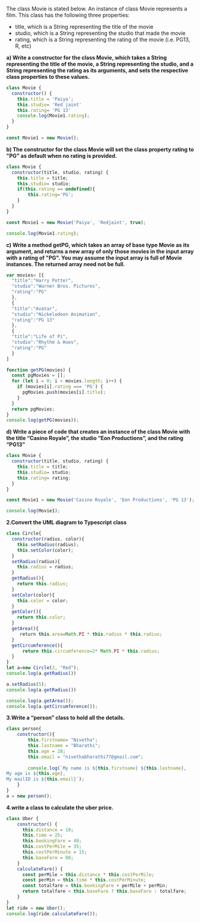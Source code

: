 The class Movie is stated below. An instance of class Movie represents a film. This class has the following three properties:

-   title, which is a String representing the title of the movie
-   studio, which is a String representing the studio that made the movie
-   rating, which is a String representing the rating of the movie (i.e. PG­13, R, etc)

**a) Write a constructor for the class Movie, which takes a String representing the title of the movie, a String representing the studio, and a String representing the rating as its arguments, and sets the respective class properties to these values.**

```js
class Movie {
  constructor() {
    this.title = 'Paiya';
    this.studio= 'Red jaint'
    this.rating= 'PG 13'
    console.log(Movie1.rating);
  }
}

const Movie1 = new Movie();
```
**b) The constructor for the class Movie will set the class property rating to "PG" as default when no rating is provided.**
```js
class Movie {
  constructor(title, studio, rating) {
    this.title = title;
    this.studio= studio;
    if(this.rating == undefined){
        this.rating='PG';
    }
  }
}

const Movie1 = new Movie('Paiya', 'Redjaint', true);

console.log(Movie1.rating);
```
**c) Write a method getPG, which takes an array of base type Movie as its argument, and returns a new array of only those movies in the input array with a rating of "PG". You may assume the input array is full of Movie instances. The returned array need not be full.**
```js
var movies= [{
  "title":"Harry Potter",
  "studio":"Warner Bros. Pictures",
  "rating":"PG"
  },
  {
  "title":"Avatar",
  "studio":"Nickelodeon Animation",
  "rating":"PG 13"
  },
  {
  "title":"Life of Pi",
  "studio":"Rhythm & Hues",
  "rating":"PG"
  }
]

function getPG(movies) {
  const pgMovies = [];
  for (let i = 0; i < movies.length; i++) {
    if (movies[i].rating === 'PG') {
      pgMovies.push(movies[i].title);
    }
  }
  return pgMovies;
}
console.log(getPG(movies));
```
**d) Write a piece of code that creates an instance of the class Movie with the title “Casino Royale”, the studio “Eon Productions”, and the rating “PG­13”**
```js
class Movie {
  constructor(title, studio, rating) {
    this.title = title;
    this.studio= studio;
    this.rating= rating;
  }
}

const Movie1 = new Movie('Casino Royale', 'Eon Productions', 'PG 13');

console.log(Movie1);
```
**2.Convert the UML diagram to Typescript class**
```js
class Circle{
  constructor(radius, color){
    this.setRadius(radius);
    this.setColor(color);
  }
  setRadius(radius){
    this.radius = radius;
  }
  getRadius(){
    return this.radius;
  }
  setColor(color){
    this.color = color;
  }
  getColor(){
    return this.color;
  }
  getArea(){
     return this.area=Math.PI * this.radius * this.radius;
  }
  getCircumference(){
      return this.circumference=2* Math.PI * this.radius;
  }
}
let a=new Circle(2, "Red");
console.log(a.getRadius())

a.setRadius(5);
console.log(a.getRadius())

console.log(a.getArea());
console.log(a.getCircumference());
```


**3.Write a “person” class to hold all the details.**
```js
class person{
    constructor(){
        this.firstname= "Nivetha";
        this.lastname = "Bharathi";
        this.age = 28;
        this.email = "nivethabharathi77@gmail.com";
        
        console.log(`My name is ${this.firstname} ${this.lastname},
My age is ${this.age},
My mailID is ${this.email}`);
    }
}
a = new person();
```

**4.write a class to calculate the uber price.**
```js
class Uber {
    constructor() {
      this.distance = 10;
      this.time = 25;
      this.bookingFare = 40;
      this.costPerMile = 35;
      this.costPerMinute = 15;
      this.baseFare = 80;
    }
    calculateFare() {
      const perMile = this.distance * this.costPerMile;
      const perMin = this.time * this.costPerMinute;
      const totalfare = this.bookingFare + perMile + perMin;
      return totalfare < this.baseFare ? this.baseFare : totalfare;
    }
}
let ride = new Uber();
console.log(ride.calculateFare());
```